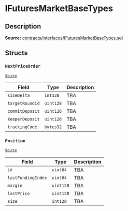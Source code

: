 # IFuturesMarketBaseTypes

## Description

**Source:** [contracts/interfaces/IFuturesMarketBaseTypes.sol](https://github.com/Synthetixio/synthetix/tree/v2.80.5/contracts/interfaces/IFuturesMarketBaseTypes.sol)

## Structs

### `NextPriceOrder`

<sub>[Source](https://github.com/Synthetixio/synthetix/tree/v2.80.5/contracts/interfaces/IFuturesMarketBaseTypes.sol#L31)</sub>

| Field           | Type      | Description |
| --------------- | --------- | ----------- |
| `sizeDelta`     | `int128`  | TBA         |
| `targetRoundId` | `uint128` | TBA         |
| `commitDeposit` | `uint128` | TBA         |
| `keeperDeposit` | `uint128` | TBA         |
| `trackingCode`  | `bytes32` | TBA         |

### `Position`

<sub>[Source](https://github.com/Synthetixio/synthetix/tree/v2.80.5/contracts/interfaces/IFuturesMarketBaseTypes.sol#L22)</sub>

| Field              | Type      | Description |
| ------------------ | --------- | ----------- |
| `id`               | `uint64`  | TBA         |
| `lastFundingIndex` | `uint64`  | TBA         |
| `margin`           | `uint128` | TBA         |
| `lastPrice`        | `uint128` | TBA         |
| `size`             | `int128`  | TBA         |
